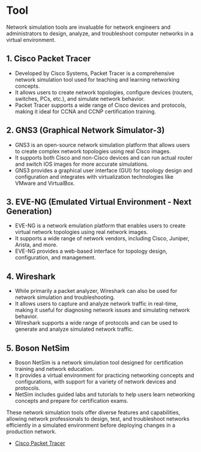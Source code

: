 # Tool

Network simulation tools are invaluable for network engineers and administrators to design, analyze, and troubleshoot computer networks in a virtual environment.

## 1. Cisco Packet Tracer
- Developed by Cisco Systems, Packet Tracer is a comprehensive network simulation tool used for teaching and learning networking concepts.
- It allows users to create network topologies, configure devices (routers, switches, PCs, etc.), and simulate network behavior.
- Packet Tracer supports a wide range of Cisco devices and protocols, making it ideal for CCNA and CCNP certification training.

## 2. GNS3 (Graphical Network Simulator-3)
- GNS3 is an open-source network simulation platform that allows users to create complex network topologies using real Cisco images.
- It supports both Cisco and non-Cisco devices and can run actual router and switch IOS images for more accurate simulations.
- GNS3 provides a graphical user interface (GUI) for topology design and configuration and integrates with virtualization technologies like VMware and VirtualBox.

## 3. EVE-NG (Emulated Virtual Environment - Next Generation)
- EVE-NG is a network emulation platform that enables users to create virtual network topologies using real network images.
- It supports a wide range of network vendors, including Cisco, Juniper, Arista, and more.
- EVE-NG provides a web-based interface for topology design, configuration, and management.

## 4. Wireshark
- While primarily a packet analyzer, Wireshark can also be used for network simulation and troubleshooting.
- It allows users to capture and analyze network traffic in real-time, making it useful for diagnosing network issues and simulating network behavior.
- Wireshark supports a wide range of protocols and can be used to generate and analyze simulated network traffic.

## 5. Boson NetSim
- Boson NetSim is a network simulation tool designed for certification training and network education.
- It provides a virtual environment for practicing networking concepts and configurations, with support for a variety of network devices and protocols.
- NetSim includes guided labs and tutorials to help users learn networking concepts and prepare for certification exams.

These network simulation tools offer diverse features and capabilities, allowing network professionals to design, test, and troubleshoot networks efficiently in a simulated environment before deploying changes in a production network.

- [Cisco Packet Tracer](cisco_packet_tracer\cisco_packet_tracer.md)